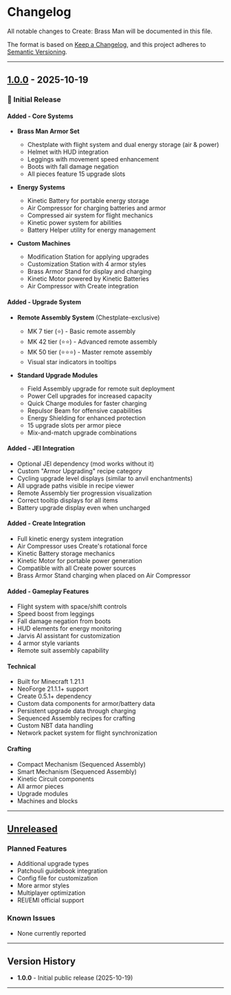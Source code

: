 # Changelog

All notable changes to Create: Brass Man will be documented in this file.

The format is based on [Keep a Changelog](https://keepachangelog.com/),
and this project adheres to [Semantic Versioning](https://semver.org/).

---

## [1.0.0] - 2025-10-19

### 🎉 Initial Release

#### Added - Core Systems
- **Brass Man Armor Set**
    - Chestplate with flight system and dual energy storage (air & power)
    - Helmet with HUD integration
    - Leggings with movement speed enhancement
    - Boots with fall damage negation
    - All pieces feature 15 upgrade slots

- **Energy Systems**
    - Kinetic Battery for portable energy storage
    - Air Compressor for charging batteries and armor
    - Compressed air system for flight mechanics
    - Kinetic power system for abilities
    - Battery Helper utility for energy management

- **Custom Machines**
    - Modification Station for applying upgrades
    - Customization Station with 4 armor styles
    - Brass Armor Stand for display and charging
    - Kinetic Motor powered by Kinetic Batteries
    - Air Compressor with Create integration

#### Added - Upgrade System
- **Remote Assembly System** (Chestplate-exclusive)
    - MK 7 tier (⭐) - Basic remote assembly
    - MK 42 tier (⭐⭐) - Advanced remote assembly
    - MK 50 tier (⭐⭐⭐) - Master remote assembly
    - Visual star indicators in tooltips

- **Standard Upgrade Modules**
    - Field Assembly upgrade for remote suit deployment
    - Power Cell upgrades for increased capacity
    - Quick Charge modules for faster charging
    - Repulsor Beam for offensive capabilities
    - Energy Shielding for enhanced protection
    - 15 upgrade slots per armor piece
    - Mix-and-match upgrade combinations

#### Added - JEI Integration
- Optional JEI dependency (mod works without it)
- Custom "Armor Upgrading" recipe category
- Cycling upgrade level displays (similar to anvil enchantments)
- All upgrade paths visible in recipe viewer
- Remote Assembly tier progression visualization
- Correct tooltip displays for all items
- Battery upgrade display even when uncharged

#### Added - Create Integration
- Full kinetic energy system integration
- Air Compressor uses Create's rotational force
- Kinetic Battery storage mechanics
- Kinetic Motor for portable power generation
- Compatible with all Create power sources
- Brass Armor Stand charging when placed on Air Compressor

#### Added - Gameplay Features
- Flight system with space/shift controls
- Speed boost from leggings
- Fall damage negation from boots
- HUD elements for energy monitoring
- Jarvis AI assistant for customization
- 4 armor style variants
- Remote suit assembly capability

#### Technical
- Built for Minecraft 1.21.1
- NeoForge 21.1.1+ support
- Create 0.5.1+ dependency
- Custom data components for armor/battery data
- Persistent upgrade data through charging
- Sequenced Assembly recipes for crafting
- Custom NBT data handling
- Network packet system for flight synchronization

#### Crafting
- Compact Mechanism (Sequenced Assembly)
- Smart Mechanism (Sequenced Assembly)
- Kinetic Circuit components
- All armor pieces
- Upgrade modules
- Machines and blocks

---

## [Unreleased]

### Planned Features
- Additional upgrade types
- Patchouli guidebook integration
- Config file for customization
- More armor styles
- Multiplayer optimization
- REI/EMI official support

### Known Issues
- None currently reported

---

## Version History

- **1.0.0** - Initial public release (2025-10-19)

---

[1.0.0]: https://github.com/BlackRedCoded/Create_Brass_Man/releases/tag/v1.0.0
[Unreleased]: https://github.com/BlackRedCoded/Create_Brass_Man/compare/v1.0.0...HEAD
